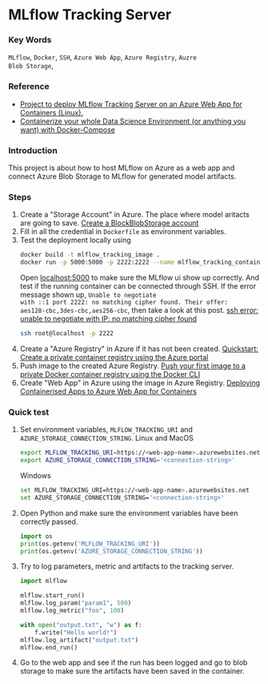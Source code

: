 # MLflow Tracking Server

### Key Words
<code>MLflow</code>, <code>Docker</code>, <code>SSH</code>, <code>Azure Web App</code>, <code>Azure Registry</code>, <code>Auzre Blob Storage</code>, 

### Reference
* [Project to deploy MLflow Tracking Server on an Azure Web App for Containers (Linux).](https://github.com/marvinbuss/mlflow-on-azure)
* [Containerize your whole Data Science Environment (or anything you want) with Docker-Compose](https://towardsdatascience.com/containerize-your-whole-data-science-environment-or-anything-you-want-with-docker-compose-e962b8ce8ce5)

### Introduction 
This project is about how to host MLflow on Azure as a web app and connect Azure Blob Storage to MLflow for generated model artifacts. 

### Steps
1. Create a "Storage Account" in Azure. The place where model aritacts are going to save. [Create a BlockBlobStorage account](https://docs.microsoft.com/en-us/azure/storage/blobs/storage-blob-create-account-block-blob?tabs=azure-portal)
2. Fill in all the credential in <code>Dockerfile</code> as environment variables.   
3. Test the deployment locally using 
    ```bash
    docker build -t mlflow_tracking_image .
    docker run -p 5000:5000 -p 2222:2222 --name mlflow_tracking_container  mlflow_tracking_image:latest
    ```   
    Open [localhost:5000](localhost:5000) to make sure the MLflow ui show up correctly. And test if the running container can be connected through SSH. If the error message shown up, <code>Unable to negotiate with ::1 port 2222: no matching cipher found. Their offer: aes128-cbc,3des-cbc,aes256-cbc</code>, then take a look at this post. [ssh error: unable to negotiate with IP: no matching cipher found](https://ma.ttias.be/ssh-error-unable-negotiate-ip-no-matching-cipher-found/)
    ```bash
    ssh root@localhost -p 2222
    ```
4. Create a "Azure Registry" in Azure if it has not been created. [Quickstart: Create a private container registry using the Azure portal](https://docs.microsoft.com/en-us/azure/container-registry/container-registry-get-started-portal)
5. Push image to the created Azure Registry. [Push your first image to a private Docker container registry using the Docker CLI](https://docs.microsoft.com/en-us/azure/container-registry/container-registry-get-started-docker-cli)
5. Create "Web App" in Azure using the image in Azure Registry. [Deploying Containerised Apps to Azure Web App for Containers](https://chrissainty.com/containerising-blazor-applications-with-docker-deploying-containerised-apps-to-azure-web-app-for-containers/)

### Quick test
1. Set environment variables, <code>MLFLOW_TRACKING_URI</code> and <code>AZURE_STORAGE_CONNECTION_STRING</code>. 
    Linux and MacOS
    ```bash
    export MLFLOW_TRACKING_URI=https://<web-app-name>.azurewebsites.net
    export AZURE_STORAGE_CONNECTION_STRING='<connection-string>'
    ```
    Windows
    ```bash
    set MLFLOW_TRACKING_URI=https://<web-app-name>.azurewebsites.net
    set AZURE_STORAGE_CONNECTION_STRING='<connection-string>'
    ```
2. Open Python and make sure the environment variables have been correctly passed. 
    ```python
    import os 
    print(os.getenv('MLFLOW_TRACKING_URI'))
	print(os.getenv('AZURE_STORAGE_CONNECTION_STRING'))
    ```
3. Try to log parameters, metric and artifacts to the tracking server.
    ```python
    import mlflow
    
    mlflow.start_run()
    mlflow.log_param("param1", 500)
    mlflow.log_metric("foo", 100)
 
    with open("output.txt", "w") as f: 
        f.write("Hello world!")
	mlflow.log_artifact("output.txt")   
    mlflow.end_run()
    ```
4. Go to the web app and see if the run has been logged and go to blob storage to make sure the artifacts have been saved in the container.
    
